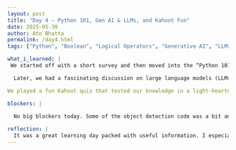 ```yaml
---
layout: post
title: "Day 4 – Python 101, Gen AI & LLMs, and Kahoot Fun"
date: 2025-05-30
author: Ato Bhatta
permalink: /day4.html
tags: ["Python", "Boolean", "Logical Operators", "Generative AI", "LLMs", "AI", "Kahoot", "Embeddings", "Replit"]

what_i_learned: |
 We started off with a short survey and then moved into the “Python 101 Breakdown” Zoom room. We studied logical operators, Boolean values, and their applications in coding there. Using Replit, we also practiced developing and executing basic Python code.

  Later, we had a fascinating discussion on large language models (LLMs) and generative artificial intelligence. We looked at the distinctions between generative intelligence (GI), deep learning (DL), machine learning (ML), and artificial intelligence (AI). With the aid of examples, we also studied the operation of LLMs utilizing ideas like tokenization and embeddings.

We played a fun Kahoot quiz that tested our knowledge in a light-hearted way.

blockers: |
 
  No big blockers today. Some of the object detection code was a bit advanced, so I plan to review it again later.

reflection: |
  It was a great learning day packed with useful information. I especially liked the breakdown of AI concepts and practicing logic with Python. The Kahoot session brought energy and made the learning more interactive.
---
```


